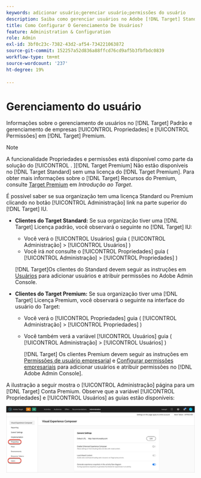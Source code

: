 ```yaml
---
keywords: adicionar usuário;gerenciar usuário;permissões do usuário
description: Saiba como gerenciar usuários no Adobe [!DNL Target] Standard e gerencie propriedades e permissões empresariais no Adobe [!DNL Target] Premium.
title: Como Configurar O Gerenciamento De Usuários?
feature: Administration & Configuration
role: Admin
exl-id: 3bf0c23c-7382-43d2-af54-734221063872
source-git-commit: 152257a52d836a88ffcd76cd9af5b3fbfbdc0839
workflow-type: tm+mt
source-wordcount: '237'
ht-degree: 19%

---
```


# Gerenciamento do usuário

Informações sobre o gerenciamento de usuários no [!DNL Target] Padrão e gerenciamento de empresas [!UICONTROL Propriedades] e [!UICONTROL Permissões] em [!DNL Target] Premium.

>[!NOTE]
>
>A funcionalidade Propriedades e permissões está disponível como parte da solução do [!UICONTROL . ][!DNL Target Premium] Não estão disponíveis no [!DNL Target Standard] sem uma licença do [!DNL Target Premium]. Para obter mais informações sobre o [!DNL Target] Recursos do Premium, consulte [Target Premium](/help/main/c-intro/intro.md#premium) em *Introdução ao Target*.

É possível saber se sua organização tem uma licença Standard ou Premium clicando no botão [!UICONTROL Administração] link na parte superior do [!DNL Target] IU.

* **Clientes do Target Standard:** Se sua organização tiver uma [!DNL Target] Licença padrão, você observará o seguinte no [!DNL Target] IU:

   * Você verá o [!UICONTROL Usuários] guia ( [!UICONTROL Administração] > [!UICONTROL Usuários] )
   * Você irá *not* consulte o [!UICONTROL Propriedades] guia ( [!UICONTROL Administração] > [!UICONTROL Propriedades] )

   [!DNL Target]Os clientes do Standard devem seguir as instruções em [Usuários](/help/main/administrating-target/c-user-management/c-user-management/user-management.md) para adicionar usuários e atribuir permissões no Adobe Admin Console.

* **Clientes do Target Premium:** Se sua organização tiver uma [!DNL Target] Licença Premium, você observará o seguinte na interface do usuário do Target:

   * Você verá o [!UICONTROL Propriedades] guia ( [!UICONTROL Administração] > [!UICONTROL Propriedades] )
   * Você também verá a variável [!UICONTROL Usuários] guia ( [!UICONTROL Administração] > [!UICONTROL Usuários] )

      [!DNL Target] Os clientes Premium devem seguir as instruções em [Permissões de usuário empresarial](/help/main/administrating-target/c-user-management/property-channel/property-channel.md#concept_E396B16FA2024ADBA27BC056138F9838) e [Configurar permissões empresariais](/help/main/administrating-target/c-user-management/property-channel/properties-overview.md#concept_22F2855DBF0D4754B9460F5D68749C71) para adicionar usuários e atribuir permissões no [!DNL Adobe Admin Console].

A ilustração a seguir mostra o [!UICONTROL Administração] página para um [!DNL Target] Conta Premium. Observe que a variável [!UICONTROL Propriedades] e [!UICONTROL Usuários] as guias estão disponíveis:

![Guia Administração](/help/main/administrating-target/assets/premium.png)
